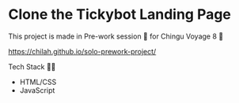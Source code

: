 # Clone the Tickybot Landing Page
This project is made in Pre-work session 💪 for Chingu Voyage 8 🚀

https://chilah.github.io/solo-prework-project/

Tech Stack 👨‍💻
- HTML/CSS
- JavaScript
